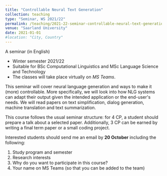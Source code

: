 ```yaml
---
title: "Controllable Neural Text Generation"
collection: teaching
type: "Seminar, WS 2021/22"
permalink: /teaching/2021-22-seminar-controllable-neural-text-generation
venue: "Saarland University"
date: 2021-01-01
#location: "City, Country"
---
```





A seminar (in English)
* Winter semester 2021/22
* Suitable for BSc Computational Linguistics and MSc Language Science and Technology
* The classes will take place virtually on *MS Teams*. 


This seminar will cover neural language generation and ways to make it (more) controllable. More specifically, we will look into how NLG systems can adapt their output given the intended application or the end-user's needs. We will read papers on text simplification, dialog generation, machine translation and text summarization.

This course follows the usual seminar structure: for 4 CP, a student should prepare a talk about a selected paper. Additionally, 3 CP can be earned by writing a final term paper or a small coding project.

Interested students should send me an email by **20 October** including the following:
1. Study program and semester
2. Research interests
3. Why do you want to participate in this course?
4. Your name on MS Teams (so that you can be added to the team)



<!--- comment --->

